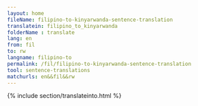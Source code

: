 ```yaml
---
layout: home
fileName: filipino-to-kinyarwanda-sentence-translation
translatein: filipino_to_kinyarwanda
folderName : translate
lang: en
from: fil
to: rw
langname: filipino-to
permalink: /fil/filipino-to-kinyarwanda-sentence-translation
tool: sentence-translations
matchurls: en&&fil&&rw
---
```

{% include section/translateinto.html %}
